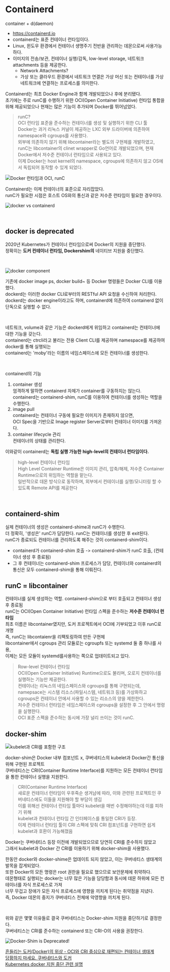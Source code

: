 # Containerd
container + d(daemon)
* https://containerd.io
* containerd는 표준 컨테이너 런타임이다. 
* Linux, 윈도우 환경에서 컨테이너 생명주기 전반을 관리하는 데몬으로써 사용가능하다.
* 이미지의 전송/보관, 컨테이너 실행/감독, low-level storage, 네트워크 attachments 등을 제공한다.
    * Network Attachments? 
    * 가상 또는 클라우드 환경에서 네트워크 연결은 가상 머신 또는 컨테이너를 가상 네트워크에 연결하는 프로세스를 의미한다.


Containerd는 최초 Docker Engine과 함께 개발되었으나 후에 분리됐다.  
초기에는 주로 runC를 수행하기 위한 OCI(Open Container Initiative) 런타입 통합을 위해 제공되었으나 현재는 많은 기능이 추가되며 Docker를 뛰어넘었다.
>runC?  
OCI 런타임 표준을 준수하는 컨테이너를 생성 및 실행하기 위한 CLI 툴  
Docker는 과거 리눅스 커널이 제공하는 LXC 외부 드라이버에 의존하여 namespace와 cgroups를 사용했다.  
외부에 의존하지 않기 위해 libcontainer라는 별도의 구현체를 개발하였고, runC는 libcontainer의 clinet wrapper로 Go언어로 개발되었으며, 현재 Docker에서 저수준 컨테이너 런타임으로 사용되고 있다.  
이제 Docker는 host kernel의 namespace, cgroups에 의존하지 않고 OS에서 독립되어 동작할 수 있게 되었다.  

![Docker 런타임과 OCI, runC](./rsc/containerd/img/docker_runtime_oci_runc.png)  

Containerd는 이제 컨테이너의 표준으로 자리잡았다.  
runC가 필요한 시점은 호스트 OS와의 통신과 같은 저수준 런타임이 필요한 경우이다.

![docker vs containerd](./rsc/containerd/img/docker_vs_containerd.png)  

<br>

## docker is deprecated
2020년 Kubernetes가 컨테이너 런타임으로써 Docker의 지원을 중단했다.   
정확히는 __도커 컨테이너 런타임, Dockershim의__ 네이티브 지원을 중단했다.  

<br>


![docker component](./rsc/containerd/img/docker_component.png)  

기존에 docker image ps, docker build~ 등 Docker 명령들은 Docker CLI를 이용했다.  
dockerd는 이러한 docker CLI로부터의 RESTful API 요청을 수신하여 처리한다.  
dockerd는 docker engine이라고도 하며, containerd에 의존하여 containerd 없이 단독으로 실행할 수 없다.  

<br>

네트워크, volume과 같은 기능은 dockerd에게 위임하고 containerd는 컨테이너에 대한 기능을 갖는다.  
containerd는 ctrcli라고 불리는 전용 Client CLI를 제공하며 namespace를 제공하여 docker를 통해 실행되는  
containerd는 'moby'라는 이름의 네임스페이스에 모든 컨테이너를 생성한다.

<br>

containerd의 기능
1. container 생성  
엄격하게 말하면 containerd 자체가 container를 구동하지는 않는다.  
containerd는 containerd-shim, runC를 이용하여 컨테이너를 생성하는 역할을 수행한다.
2. image pull  
containerd는 컨테이너 구동에 필요한 이미지가 존재하지 않으면,  
OCI Spec을 기반으로 Image register Server로부터 컨테이너 이미지를 가져온다.
3. container lifecycle 관리  
컨테이너의 상태를 관리한다.

이와같이 containerd는 __독립 실행 가능한__ __high-level의 컨테이너 런타임이다.__
>high-level 컨테이너 런타임  
High Level Container Runtime은 이미지 관리, 압축/해제, 저수준 Container Runtime으로의 위임하는 역할을 맡는다.  
일반적으로 데몬 방식으로 동작하며, 외부에서 컨테이너를 실행/모니터링 할 수 있도록 Remote API를 제공한다

<br>

## containerd-shim
실제 컨테이너의 생성은 containerd-shime과 runC가 수행한다.  
더 정확히, '생성은' runC가 담당한다. runC는 컨테이너를 생성한 후 exit된다.  
runC가 종료되도 컨테이너를 관리하도록 해주는 것이 containerd-shim이다.  

* containerd가 containerd-shim 호출 -> containerd-shim가 runC 호출, (컨테이너 생성 후 종료됨)
* 그 후 컨테이너는 containerd-shim 프로세스가 담당, 컨테이너와 containerd의 통신은 모두 containerd-shim을 통해 이뤄진다.

## runC = libcontainer
컨테이너를 실제 생성하는 역할. containerd-shim으로 부터 호출되고 컨테이너 생성 후 종료됨  
runC는 OCI(Open Container Initiative) 런타임 스펙을 준수하는 __저수준 컨테이너 런타임__  
최초 이름은 libcontainer였지만, 도커 프로젝트에서 OCI에 기부되었고 이후 runC로 개명  
즉, runC는 libcontaienr을 리팩토링하여 만든 구현체  
libcontainer에서 cgroups 관리 모듈로는 cgroupfs 또는 systemd 둘 중 하나를 사용,  
 이제는 모든 모듈이 systemd를사용하는 쪽으로 업데이트되고 있다.  
>Row-level 컨테이너 런타임  
OCI(Open Container Initiative) Runtime으로도 불리며, 오로지 컨테이너를 실행하는 기능만 제공한다.  
컨테이너는 리눅스의 네임스페이스와 cgroups를 통해 구현되는데,  
namepsace는 시스템 리소스(파일시스템, 네트워크 등)를 가상화하고  
cgroups은 컨테이너 안에서 사용할 수 있는 리소스의 양을 제한한다.  
저수준 컨테이너 런타임은 네임스페이스와 cgroups을 설정한 후 그 안에서 명령을 실행한다.  
OCI 표준 스펙을 준수하는 동시에 가장 널리 쓰이는 것이 runC.  

## docker-shim  
![kubelet과 CRI를 포함한 구조](./rsc/containerd/img/kublet_cri_docker_component.png)  

docker-shim은 Docker 내부 컴포넌트 x, 쿠버네티스의 kubelet과 Docker간 통신을 위해 구현된 프로젝트  
쿠버네티스는 CRI(Container Runtime Interface)를 지원하는 모든 컨테이너 런타임을 통한 컨테이너 실행을 지원한다.
>CRI(Container Runtime Interface)  
새로운 컨테이너 런타임이 우후죽순 생겨남에 따라, 이와 관련된 프로젝트인 쿠버네티스에도 이들을 지원해야 할 부담이 생김  
이를 위해선 컨테이너 런타임 툴마다 kubelet을 매번 수정해야하는데 이를 피하기 위해  
kubelet과 컨테이너 런타임 간 인터페이스를 통일한 CRI가 등장.  
이제 컨테이너 런타임 툴이 CRI 스펙에 맞춰 CRI 컴포넌트를 구현하면 쉽게 kubelet과 호환이 가능해졌음

Docker는 쿠버네티스 등장 이전에 개발되었으므로 당연히 CRI를 준수하지 않았고  
그래서 kubelet과 Docker 간 CRI를 이용하기 위해 docker-shim을 사용했다.

한동안 docker와 docker-shime은 업데이트 되지 않았고, 이는 쿠버네티스 생태계의 발목을 잡게되었다.  
또한 Docker의 모든 명령은 root 권한을 필요로 했으므로 보안문제에 취약하다.  
데몬형태로 실행되는 docker는 너무 많은 기능을 담당함과 동시에 데몬 하위에 모든 컨테이너를 자식 프로세스로 가져  
너무 무겁고 장애가 모든 자식 프로세스에 영향을 끼치게 된다는 취약점을 지녔다.  
즉, Docker 데몬의 중지가 쿠버네티스 전체에 악영향을 끼치게 된다.

<br>


위와 같은 몇몇 이유들로 결국 쿠버네티스는 Docker-shim 지원을 중단하기로 결정한다.  
쿠버네티스는 CRI를 준수하는 containerd 또는 CRI-O의 사용을 권장한다. 

![Docker-Shim is Deprecated!](./rsc/containerd/img/docker_deprecated.png)  

[흔들리는 도커(Docker)의 위상 - OCI와 CRI 중심으로 재편되는 컨테이너 생태계](https://www.samsungsds.com/kr/insights/docker.html)  
[당황하지 마세요. 쿠버네티스와 도커](https://kubernetes.io/ko/blog/2020/12/02/dont-panic-kubernetes-and-docker/)  
[Kubernetes docker 지원 중단 관련 설명](https://ikcoo.tistory.com/189)